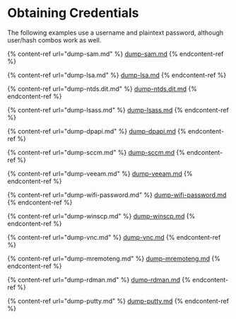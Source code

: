 # Obtaining Credentials

The following examples use a username and plaintext password, although user/hash combos work as well.

{% content-ref url="dump-sam.md" %}
[dump-sam.md](dump-sam.md)
{% endcontent-ref %}

{% content-ref url="dump-lsa.md" %}
[dump-lsa.md](dump-lsa.md)
{% endcontent-ref %}

{% content-ref url="dump-ntds.dit.md" %}
[dump-ntds.dit.md](dump-ntds.dit.md)
{% endcontent-ref %}

{% content-ref url="dump-lsass.md" %}
[dump-lsass.md](dump-lsass.md)
{% endcontent-ref %}

{% content-ref url="dump-dpapi.md" %}
[dump-dpapi.md](dump-dpapi.md)
{% endcontent-ref %}

{% content-ref url="dump-sccm.md" %}
[dump-sccm.md](dump-sccm.md)
{% endcontent-ref %}

{% content-ref url="dump-veeam.md" %}
[dump-veeam.md](dump-veeam.md)
{% endcontent-ref %}

{% content-ref url="dump-wifi-password.md" %}
[dump-wifi-password.md](dump-wifi-password.md)
{% endcontent-ref %}

{% content-ref url="dump-winscp.md" %}
[dump-winscp.md](dump-winscp.md)
{% endcontent-ref %}

{% content-ref url="dump-vnc.md" %}
[dump-vnc.md](dump-vnc.md)
{% endcontent-ref %}

{% content-ref url="dump-mremoteng.md" %}
[dump-mremoteng.md](dump-mremoteng.md)
{% endcontent-ref %}

{% content-ref url="dump-rdman.md" %}
[dump-rdman.md](dump-rdman.md)
{% endcontent-ref %}

{% content-ref url="dump-putty.md" %}
[dump-putty.md](dump-putty.md)
{% endcontent-ref %}